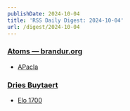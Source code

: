 ```yaml
---
publishDate: 2024-10-04
title: 'RSS Daily Digest: 2024-10-04'
url: /digest/2024-10-04
---
```


### [Atoms  — brandur.org](https://brandur.org/)

  * [APacIa](https://brandur.org/atoms/gvzkwbk)
  
### [Dries Buytaert](https://dri.es/)

  * [Elo 1700](https://dri.es/elo-1700)
  
